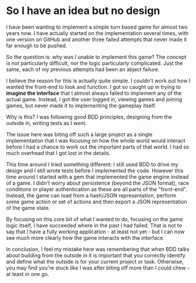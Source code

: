 # So I have an idea but no design

I have been wanting to implement a simple turn based game for almost two years now. I have actually started on the implementation several times, with one version on GitHub and another three failed attempts that never made it far enough to be pushed.

So the question is: why was I unable to implement this game? The concept is not particularly difficult, nor the logic particularly complicated. Just the same, each of my previous attempts had been an abject failure.

I believe the reason for this is actually quite simple. I couldn't work out how I wanted the front-end to look and function. I got so caught up in trying to **imagine the interface** that I almost always failed to implement any of the actual game. Instead, I got the user logged in, viewing games and joining games, but never made it to implementing the gameplay itself.

Why is this? I was following good BDD principles, designing from the outside in, writing tests as I went.

The issue here was biting off such a large project as a single implementation that I was focusing on how the whole world would interact before I had a chance to work out the important parts of that world. I had so much overhead that I got lost in the details.

This time around I tried something different: I still used BDD to drive my design and I still wrote tests before I implemented the code. However this time around I started with a gem that implemented the game engine instead of a game. I didn't worry about persistence (beyond the JSON format), race conditions or player authentication as these are all parts of the "front-end". Instead, the game can load from a hash/JSON representation, perform some game action or set of actions and then export a JSON representation of the game state.

By focusing on this core bit of what I wanted to do, focusing on the game logic itself, I have succeeded where in the past I had failed. That is not to say that I have a fully working application - at least not yet - but I can now see much more clearly how the game interacts with the interface.

In conclusion, I feel my mistake here was remembering that when BDD talks about building from the outside in it is important that you correctly identify and define what the outside is for your current project or task. Otherwise, you may find you're stuck like I was after biting off more than I could chew - at least in one go.
